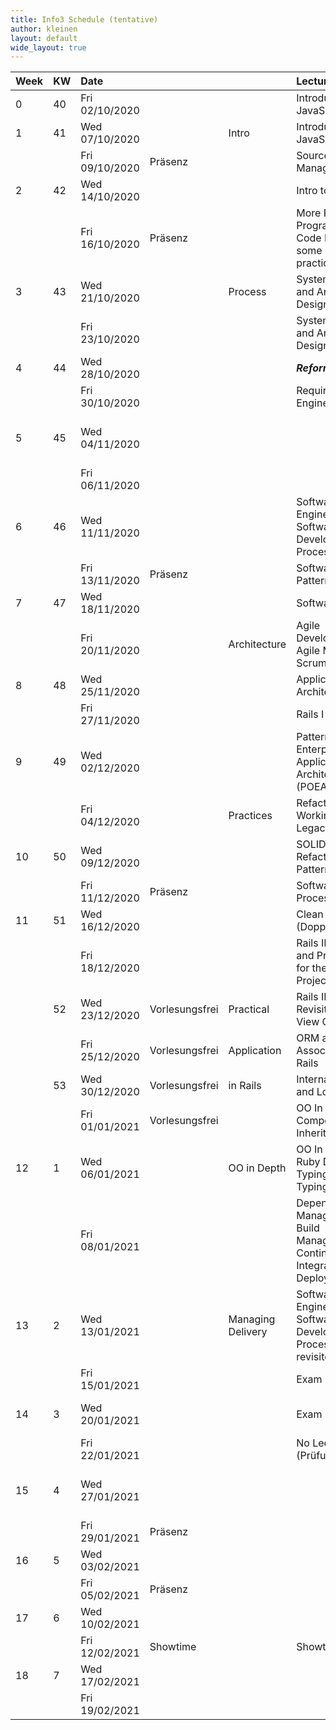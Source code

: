 ```yaml
---
title: Info3 Schedule (tentative)
author: kleinen
layout: default
wide_layout: true
---
```




| Week | KW | Date           |                |                    | Lecture Topic                                                                | Lab (Thursdays)                                                                   |  |
|:-----|:---|:---------------|:---------------|:-------------------|:-----------------------------------------------------------------------------|:----------------------------------------------------------------------------------|:-|
| 0    | 40 | Fri 02/10/2020 |                |                    | Introduction to JavaScript                                                   |                                                                                   |  |
| 1    | 41 | Wed 07/10/2020 |                | Intro              | Introduction to JavaScript                                                   | [1 - Installation, Git and Ruby](../labs/lab-01-startup)                          |  |
|      |    | Fri 09/10/2020 | Präsenz        |                    | Source Code Management                                                       |                                                                                   |  |
| 2    | 42 | Wed 14/10/2020 |                |                    | Intro to Info3                                                               | [1 - Installation, Git and Ruby](../labs/lab-01-startup)                          |  |
|      |    | Fri 16/10/2020 | Präsenz        |                    | More Ruby, Pair Programming and Code Review (and some more practical git)    |                                                                                   |  |
| 3    | 43 | Wed 21/10/2020 |                | Process            | System Modelling and Architectural Design I                                  | [2 - Use Cases and Class Diagrams](../labs/lab-02-usecases-class)                 |  |
|      |    | Fri 23/10/2020 |                |                    | System Modelling and Architectural Design II                                 |                                                                                   |  |
| 4    | 44 | Wed 28/10/2020 |                |                    | ***Reformationstag***                                                        | [2 - Use Cases and Class Diagrams](../labs/lab-02-usecases-class)                 |  |
|      |    | Fri 30/10/2020 |                |                    | Requirements Engineering                                                     |                                                                                   |  |
| 5    | 45 | Wed 04/11/2020 |                |                    |                                                                              | [3 - Sequence Diagrams and State Machine Diagrams](../labs/lab-03-sequence-state) |  |
|      |    | Fri 06/11/2020 |                |                    |                                                                              |                                                                                   |  |
| 6    | 46 | Wed 11/11/2020 |                |                    | Software Engineering and Software Development Processes                      | [3 - Sequence Diagrams and State Machine Diagrams](../labs/lab-03-sequence-state) |  |
|      |    | Fri 13/11/2020 | Präsenz        |                    | Software Design Patterns                                                     |                                                                                   |  |
| 7    | 47 | Wed 18/11/2020 |                |                    | Software Testing                                                             | [4 - Testing](../labs/lab-04-testing)                                             |  |
|      |    | Fri 20/11/2020 |                | Architecture       | Agile Development, Agile Manifesto, Scrum                                    |                                                                                   |  |
| 8    | 48 | Wed 25/11/2020 |                |                    | Application Architectures                                                    | [4 - Testing](../labs/lab-04-testing)                                             |  |
|      |    | Fri 27/11/2020 |                |                    | Rails I                                                                      |                                                                                   |  |
| 9    | 49 | Wed 02/12/2020 |                |                    | Patterns of Enterprise Application Architecture (POEAA)                      | [5 - Legacy Code - Refactoring to Patterns](../labs/lab-05-legacy)                |  |
|      |    | Fri 04/12/2020 |                | Practices          | Refactoring, Working with Legacy Code                                        |                                                                                   |  |
| 10   | 50 | Wed 09/12/2020 |                |                    | SOLID Principles, Refactoring to Patterns                                    | [5 - Legacy Code - Refactoring to Patterns](../labs/lab-05-legacy)                |  |
|      |    | Fri 11/12/2020 | Präsenz        |                    | Software Processes                                                           |                                                                                   |  |
| 11   | 51 | Wed 16/12/2020 |                |                    | Clean Code (Doppelstunde)                                                    | [6 - Rails First Steps](../labs/lab-06-rails-1)                                   |  |
|      |    | Fri 18/12/2020 |                |                    | Rails II, Models and Preparation for the Rails Project                       |                                                                                   |  |
|      | 52 | Wed 23/12/2020 | Vorlesungsfrei | Practical          | Rails III, POEAA Revisited, Model View Controller                            |                                                                                   |  |
|      |    | Fri 25/12/2020 | Vorlesungsfrei | Application        | ORM and Associations in Rails                                                |                                                                                   |  |
|      | 53 | Wed 30/12/2020 | Vorlesungsfrei | in Rails           | Internationalization and Localization                                        |                                                                                   |  |
|      |    | Fri 01/01/2021 | Vorlesungsfrei |                    | OO In Depth 1: Composition and Inheritance                                   |                                                                                   |  |
| 12   | 1  | Wed 06/01/2021 |                | OO in Depth        | OO In Depth 2: Ruby Dynamic Typing, Duck Typing                              | [6 - Rails First Steps](../labs/lab-06-rails-1)                                   |  |
|      |    | Fri 08/01/2021 |                |                    | Dependency Management, Build Management, Continuous Integration & Deployment |                                                                                   |  |
| 13   | 2  | Wed 13/01/2021 |                | Managing  Delivery | Software Engineering and Software Development Processes  revisited           | [7 - Rails Associations and Internationalization](../labs/lab-07-rails-2)         |  |
|      |    | Fri 15/01/2021 |                |                    | Exam Preparation                                                             |                                                                                   |  |
| 14   | 3  | Wed 20/01/2021 |                |                    | Exam                                                                         | [7 - Rails Associations and Internationalization](../labs/lab-07-rails-2)         |  |
|      |    | Fri 22/01/2021 |                |                    | No Lecture (Prüfungszeit)                                                    |                                                                                   |  |
| 15   | 4  | Wed 27/01/2021 |                |                    |                                                                              | Trial Exam and Extra Quizz for those who missed one                               |  |
|      |    | Fri 29/01/2021 | Präsenz        |                    |                                                                              |                                                                                   |  |
| 16   | 5  | Wed 03/02/2021 |                |                    |                                                                              | Exam                                                                              |  |
|      |    | Fri 05/02/2021 | Präsenz        |                    |                                                                              |                                                                                   |  |
| 17   | 6  | Wed 10/02/2021 |                |                    |                                                                              |                                                                                   |  |
|      |    | Fri 12/02/2021 | Showtime       |                    | Showtime !                                                                   |                                                                                   |  |
| 18   | 7  | Wed 17/02/2021 |                |                    |                                                                              |                                                                                   |  |
|      |    | Fri 19/02/2021 |                |                    |                                                                              |                                                                                   |  |
